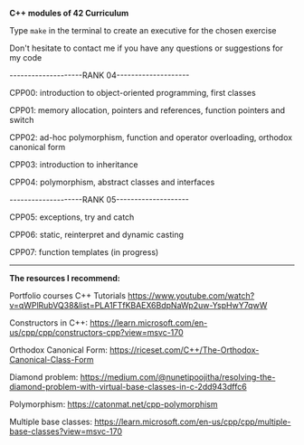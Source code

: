 **C++ modules of 42 Curriculum**

Type ```make``` in the terminal to create an executive for the chosen exercise

Don't hesitate to contact me if you have any questions or suggestions for my code

--------------------RANK 04--------------------

CPP00: introduction to object-oriented programming, first classes

CPP01: memory allocation, pointers and references, function pointers and switch

CPP02: ad-hoc polymorphism, function and operator overloading, orthodox canonical form

CPP03: introduction to inheritance

CPP04: polymorphism, abstract classes and interfaces

--------------------RANK 05--------------------

CPP05: exceptions, try and catch

CPP06: static, reinterpret and dynamic casting

CPP07: function templates (in progress)

-----------------------------------------------

**The resources I recommend:** 

Portfolio courses C++ Tutorials
https://www.youtube.com/watch?v=qWPlRubVQ38&list=PLA1FTfKBAEX6BdpNaWp2uw-YspHwY7qwW

Constructors in C++:
https://learn.microsoft.com/en-us/cpp/cpp/constructors-cpp?view=msvc-170

Orthodox Canonical Form:
https://riceset.com/C++/The-Orthodox-Canonical-Class-Form

Diamond problem:
https://medium.com/@nunetipoojitha/resolving-the-diamond-problem-with-virtual-base-classes-in-c-2dd943dffc6

Polymorphism:
https://catonmat.net/cpp-polymorphism

Multiple base classes:
https://learn.microsoft.com/en-us/cpp/cpp/multiple-base-classes?view=msvc-170
